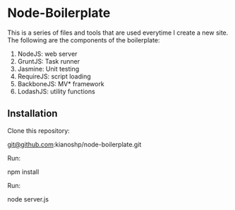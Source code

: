 Node-Boilerplate
=============================================

This is a series of files and tools that are used everytime I create a new site. The following are the components of the boilerplate:

1. NodeJS: web server
2. GruntJS: Task runner
3. Jasmine: Unit testing
4. RequireJS: script loading
5. BackboneJS: MV* framework
6. LodashJS: utility functions

Installation
------------

Clone this repository:

git@github.com:kianoshp/node-boilerplate.git


Run:

npm install


Run: 

node server.js

